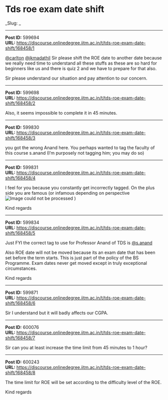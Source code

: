 # Tds roe exam date shift
_Slug: _

---
**Post ID:** 599694  
**URL:** https://discourse.onlinedegree.iitm.ac.in/t/tds-roe-exam-date-shift/168458/1  

[@carlton](/u/carlton) [@jkmadathil](/u/jkmadathil) Sir please shift the ROE date to another date because we really need time to understand all these stuffs as these are so hard for beginners like us and there is quiz 2 and we have to prepare for that also.


Sir please understand our situation and pay attention to our concern.

---
**Post ID:** 599698  
**URL:** https://discourse.onlinedegree.iitm.ac.in/t/tds-roe-exam-date-shift/168458/2  

Also, it seems impossible to complete it in 45 minutes.

---
**Post ID:** 599830  
**URL:** https://discourse.onlinedegree.iitm.ac.in/t/tds-roe-exam-date-shift/168458/3  

you got the wrong Anand here.  You perhaps wanted to tag the faculty of this course s.anand (I’m purposely not tagging him; you may do so)

---
**Post ID:** 599831  
**URL:** https://discourse.onlinedegree.iitm.ac.in/t/tds-roe-exam-date-shift/168458/4  

I feel for you because you constantly get incorrectly tagged. On the plus side you are famous (or infamous depending on perspective ![Image could not be processed](https://emoji.discourse-cdn.com/google/wink.png?v=12) )


Kind regards

---
**Post ID:** 599834  
**URL:** https://discourse.onlinedegree.iitm.ac.in/t/tds-roe-exam-date-shift/168458/5  

Just FYI the correct tag to use for Professor Anand of TDS is [@s.anand](/u/s.anand)


Also ROE date will not be moved because its an exam date that has been set before the term starts. This is just part of the policy of the BS Programme. Exam dates never get moved except in truly exceptional circumstances.


Kind regards

---
**Post ID:** 599871  
**URL:** https://discourse.onlinedegree.iitm.ac.in/t/tds-roe-exam-date-shift/168458/6  

Sir I understand but it will badly affects our CGPA.

---
**Post ID:** 600076  
**URL:** https://discourse.onlinedegree.iitm.ac.in/t/tds-roe-exam-date-shift/168458/7  

Sir can you at least increase the time limit from 45 minutes to 1 hour?

---
**Post ID:** 600243  
**URL:** https://discourse.onlinedegree.iitm.ac.in/t/tds-roe-exam-date-shift/168458/8  

The time limit for ROE will be set according to the difficulty level of the ROE.


Kind regards

